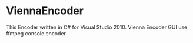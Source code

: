 # ViennaEncoder
This Encoder written in C# for Visual Studio 2010.
Vienna Encoder GUI use ffmpeg console encoder.
